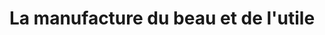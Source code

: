 ---
title: "La manufacture du beau et de l'utile"
url: /toulouse/la-manufacture-du-beau-et-de-lutile/
shop: meubles
---